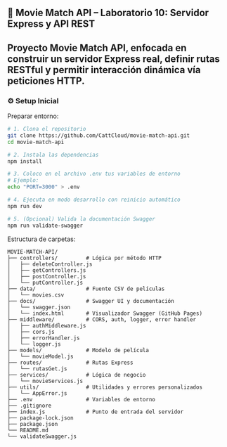 
## 📘 Movie Match API – Laboratorio 10: Servidor Express y API REST

Proyecto Movie Match API, enfocada en construir un servidor Express real, definir rutas RESTful y permitir interacción dinámica vía peticiones HTTP. 
--- 
### ⚙️ Setup Inicial

Preparar entorno:

```bash
# 1. Clona el repositorio
git clone https://github.com/CattCloud/movie-match-api.git
cd movie-match-api

# 2. Instala las dependencias
npm install

# 3. Coloco en el archivo .env tus variables de entorno
# Ejemplo:
echo "PORT=3000" > .env

# 4. Ejecuta en modo desarrollo con reinicio automático
npm run dev

# 5. (Opcional) Valida la documentación Swagger
npm run validate-swagger
```


Estructura de carpetas:

```
MOVIE-MATCH-API/
├── controllers/         # Lógica por método HTTP
│   ├── deleteController.js
│   ├── getControllers.js
│   ├── postController.js
│   └── putController.js
├── data/                # Fuente CSV de películas
│   └── movies.csv
├── docs/                # Swagger UI y documentación
│   └── swagger.json
│   └── index.html       # Visualizador Swagger (GitHub Pages)
├── middleware/          # CORS, auth, logger, error handler
│   ├── authMiddleware.js
│   ├── cors.js
│   ├── errorHandler.js
│   └── logger.js
├── models/              # Modelo de película
│   └── movieModel.js
├── routes/              # Rutas Express
│   └── rutasGet.js
├── services/            # Lógica de negocio
│   └── movieServices.js
├── utils/               # Utilidades y errores personalizados
│   └── AppError.js
├── .env                 # Variables de entorno
├── .gitignore
├── index.js             # Punto de entrada del servidor
├── package-lock.json
├── package.json
└── README.md
└── validateSwagger.js 
```

